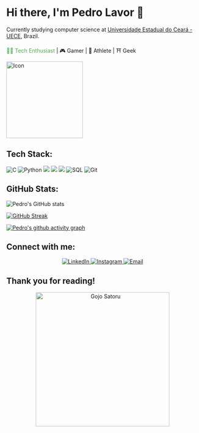 # Hi there, I'm Pedro Lavor 👋

Currently studying computer science at [Universidade Estadual do Ceará - UECE](https://www.uece.br), Brazil.

<span style="color: #4CAF50;">👨‍💻 Tech Enthusiast</span> | 🎮 Gamer | 🥊 Athlete | ⛩️ Geek

<p align="left">
  <img src="https://i.pinimg.com/originals/40/14/02/4014020e00ed21c874cc6eb6949927bd.gif" alt="Icon" width="200"/>
</p>

## Tech Stack:

<p>
  <img src="https://img.shields.io/badge/C-00599C?style=for-the-badge&logo=c&logoColor=white" alt="C">
  <img src="https://img.shields.io/badge/Python-3776AB?style=for-the-badge&logo=python&logoColor=white" alt="Python">
  <img src="https://img.shields.io/badge/LangChain-00D46A?style=for-the-badge&logo=LangChain&logoColor=white">
  <img src="https://img.shields.io/badge/LangGraph-00A9D7?style=for-the-badge&logo=LangGraph&logoColor=white">
  <img src="https://img.shields.io/badge/AWS-E89000?style=for-the-badge&logo=aws&logoColor=white">
  <img src="https://img.shields.io/badge/SQL-4479A1?style=for-the-badge&logo=postgresql&logoColor=white" alt="SQL">
   <img src="https://img.shields.io/badge/GIT-E44C30?style=for-the-badge&logo=git&logoColor=white" alt="Git">
  <!-- ![Google Cloud](https://img.shields.io/badge/Google_Cloud-4285F4?style=flat&logo=google-cloud&logoColor=white) -->
</p>

## GitHub Stats:

![Pedro's GitHub stats](https://github-readme-stats.vercel.app/api?username=pedrollf&theme=dracula&show_icons=true)

[![GitHub Streak](https://github-readme-streak-stats.herokuapp.com?user=pedrollf&theme=tokyonight)](https://git.io/streak-stats)

[![Pedro's github activity graph](https://github-readme-activity-graph.vercel.app/graph?username=pedrollf&theme=tokyo-night)](https://github.com/ashutosh00710/github-readme-activity-graph)

## Connect with me:

<p align="center">
  <a href="https://www.linkedin.com/in/pedro-lucas-de-lavor-farias-40314328b/">
    <img src="https://img.shields.io/badge/linkedin-%2312100E.svg?&style=for-the-badge&logo=linkedin&logoColor=white&color=black" alt="LinkedIn">
  </a>
  <a href="https://www.instagram.com/pedro.lavor/">
    <img src="https://img.shields.io/badge/instagram-%2312100E.svg?&style=for-the-badge&logo=instagram&logoColor=white&color=black" alt="Instagram">
  </a>
  <a href="mailto:pedrinho.lavor@aluno.uece.br">
    <img src="https://img.shields.io/badge/email-%2312100E.svg?&style=for-the-badge&logo=gmail&logoColor=white&color=black" alt="Email">
  </a>
</p>

## Thank you for reading!

<p align="center">
  <img src="https://64.media.tumblr.com/00bf7278fda65312dbdbf1b9642d5783/dd282aea9d1b8856-58/s540x810/91ec7a9db3a9e8bce75440d38cf0ad6b4ba5e994.gif" alt="Gojo Satoru" width="350"/>
</p>







